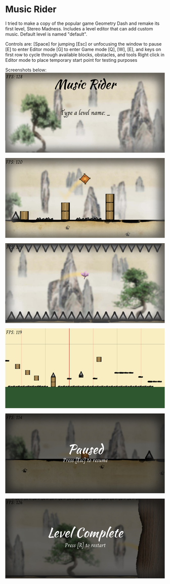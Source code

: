# Music Rider

I tried to make a copy of the popular game Geometry Dash and remake its first level, Stereo Madness. Includes a level editor that can add custom music. Default level is named "default".

Controls are:
[Space] for jumping
[Esc] or unfocusing the window to pause
[E] to enter Editor mode
[G] to enter Game mode
[Q], [W], [E], and keys on first row to cycle through available blocks, obstacles, and tools
Right click in Editor mode to place temporary start point for testing purposes

Screenshots below:
![Opening menu](https://raw.githubusercontent.com/sarahayu/music-rider-SFML/master/screenshots/opening-menu.png)

![gameplay](https://raw.githubusercontent.com/sarahayu/music-rider-SFML/master/screenshots/gameplay.png)

![gameplay2](https://raw.githubusercontent.com/sarahayu/music-rider-SFML/master/screenshots/gameplay2.png)

![Level Editor](https://raw.githubusercontent.com/sarahayu/music-rider-SFML/master/screenshots/level-editor.png)

![Pause menu](https://raw.githubusercontent.com/sarahayu/music-rider-SFML/master/screenshots/pause-menu.png)

![Level complete menu](https://raw.githubusercontent.com/sarahayu/music-rider-SFML/master/screenshots/level-complete.png)
